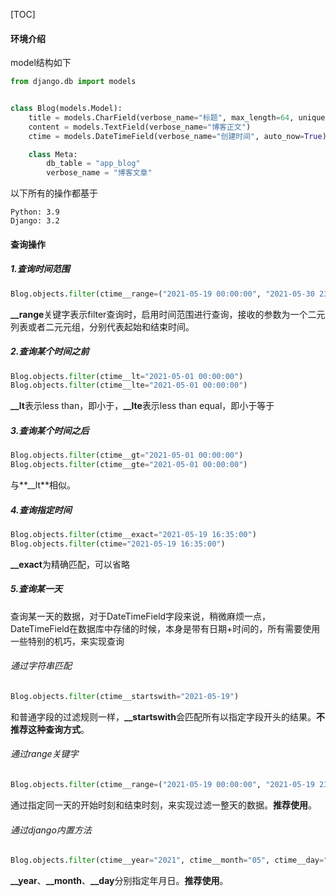 [TOC]

#### 环境介绍

model结构如下
```Python
from django.db import models


class Blog(models.Model):
    title = models.CharField(verbose_name="标题", max_length=64, unique=True)
    content = models.TextField(verbose_name="博客正文")
    ctime = models.DateTimeField(verbose_name="创建时间", auto_now=True)

    class Meta:
        db_table = "app_blog"
        verbose_name = "博客文章"
```

以下所有的操作都基于
```Shell
Python: 3.9
Django: 3.2
```

#### 查询操作

##### 1.查询时间范围
```Python
Blog.objects.filter(ctime__range=("2021-05-19 00:00:00", "2021-05-30 23:59:59"))
```

**__range**关键字表示filter查询时，启用时间范围进行查询，接收的参数为一个二元列表或者二元元组，分别代表起始和结束时间。

##### 2.查询某个时间之前
```Python
Blog.objects.filter(ctime__lt="2021-05-01 00:00:00")
Blog.objects.filter(ctime__lte="2021-05-01 00:00:00")
```

**__lt**表示less than，即小于，**__lte**表示less than equal，即小于等于

##### 3.查询某个时间之后
```Python
Blog.objects.filter(ctime__gt="2021-05-01 00:00:00")
Blog.objects.filter(ctime__gte="2021-05-01 00:00:00")
```

与**__lt**相似。

##### 4.查询指定时间
```Python
Blog.objects.filter(ctime__exact="2021-05-19 16:35:00")
Blog.objects.filter(ctime="2021-05-19 16:35:00")
```

**__exact**为精确匹配，可以省略

##### 5.查询某一天
查询某一天的数据，对于DateTimeField字段来说，稍微麻烦一点，DateTimeField在数据库中存储的时候，本身是带有日期+时间的，所有需要使用一些特别的机巧，来实现查询

###### 通过字符串匹配
```Python
Blog.objects.filter(ctime__startswith="2021-05-19")
```

和普通字段的过滤规则一样，**__startswith**会匹配所有以指定字段开头的结果。**不推荐这种查询方式**。

###### 通过range关键字
```Python
Blog.objects.filter(ctime__range=("2021-05-19 00:00:00", "2021-05-19 23:59:59"))
```

通过指定同一天的开始时刻和结束时刻，来实现过滤一整天的数据。**推荐使用**。

###### 通过django内置方法
```Python
Blog.objects.filter(ctime__year="2021", ctime__month="05", ctime__day="19")
```

**__year**、**__month**、**__day**分别指定年月日。**推荐使用**。